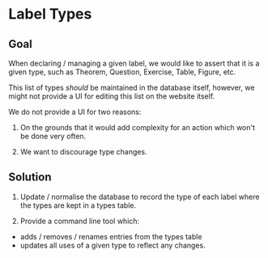 # Label Types

## Goal

When declaring / managing a given label, we would like to assert that it
is a given type, such as Theorem, Question, Exercise, Table, Figure, etc.

This list of types *should* be maintained in the database itself, however,
we might not provide a UI for editing this list on the website itself.

We do not provide a UI for two reasons:

1. On the grounds that it would add complexity for an action which won't be done
   very often.

2. We want to discourage type changes.

## Solution

1. Update / normalise the database to record the type of each label where
   the types are kept in a types table.

2. Provide a command line tool which:
  - adds / removes / renames entries from the types table
  - updates all uses of a given type to reflect any changes.

